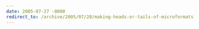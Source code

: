 ```yaml
---
date: 2005-07-27 -0800
redirect_to: /archive/2005/07/28/making-heads-or-tails-of-microformats.aspx/
---
```

